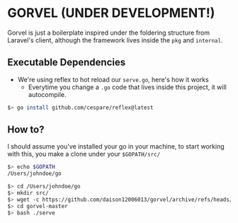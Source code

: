# GORVEL (UNDER DEVELOPMENT!)

Gorvel is just a boilerplate inspired under the foldering structure from Laravel's client, although the framework lives inside the `pkg` and `internal`.

## Executable Dependencies

- We're using reflex to hot reload our `serve.go`, here's how it works
  - Everytime you change a `.go` code that lives inside this project, it will autocompile.

```bash
$> go install github.com/cespare/reflex@latest
```

## How to?

I should assume you've installed your go in your machine, to start working with this, you make a clone under your `$GOPATH/src/`

```bash
$> echo $GOPATH
/Users/johndoe/go

$> cd /Users/johndoe/go
$> mkdir src/
$> wget -c https://github.com/daison12006013/gorvel/archive/refs/heads/master.tar.gz -O - | tar -xz
$> cd gorvel-master
$> bash ./serve
```

